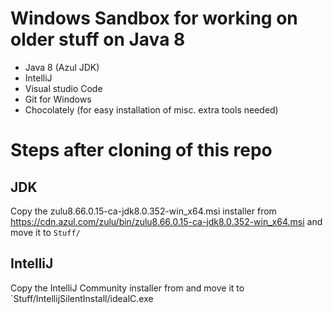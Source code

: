 # Windows Sandbox for working on older stuff on Java 8
 - Java 8 (Azul JDK)
 - IntelliJ
 - Visual studio Code
 - Git for Windows
 - Chocolately (for easy installation of misc. extra tools needed)

# Steps after cloning of this repo

## JDK
Copy the zulu8.66.0.15-ca-jdk8.0.352-win_x64.msi installer from https://cdn.azul.com/zulu/bin/zulu8.66.0.15-ca-jdk8.0.352-win_x64.msi and move it to `Stuff/`

## IntelliJ
Copy the IntelliJ Community installer from and move it to `Stuff/IntellijSilentInstall/idealC.exe
